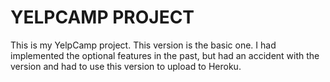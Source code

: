 # YELPCAMP PROJECT

This is my YelpCamp project. This version is the basic one. I had implemented the optional features in the past, but had an accident with the version and had to use this version to upload to Heroku.